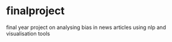 # finalproject
final year project on analysing bias in news articles using nlp and visualisation tools
